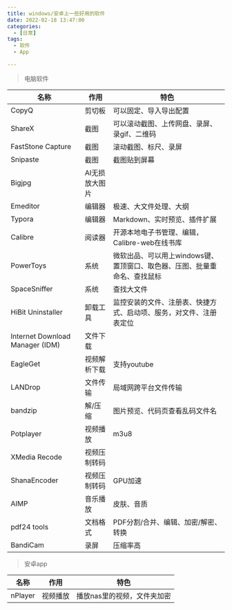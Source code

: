 ```yaml
---
title: windows/安卓上一些好用的软件
date: 2022-02-18 13:47:00
categories:
  - [日常]
tags:
  - 软件
  - App

---
```

> 电脑软件

<!-- more -->
| 名称                              | 作用       | 特色                                       |
|---------------------------------|----------|------------------------------------------|
| CopyQ                           | 剪切板      | 可以固定、导入导出配置                              |
| ShareX                          | 截图       | 可以滚动截图、上传网盘、录屏、录gif、二维码                  |
| FastStone Capture               | 截图       | 滚动截图、标尺、录屏                               |
| Snipaste                        | 截图       | 截图贴到屏幕                                   |
| Bigjpg                          | AI无损放大图片 |                                          |
| Emeditor                        | 编辑器      | 极速、大文件处理、大纲                              |
| Typora                          | 编辑器      | Markdown、实时预览、插件扩展                       |
| Calibre                         | 阅读器      | 开源本地电子书管理、编辑，Calibre-web在线书库             |
| PowerToys                       | 系统       | 微软出品、可以用上windows键、置顶窗口、取色器、压图、批量重命名、查找鼠标 |
| SpaceSniffer                    | 系统       | 查找大文件                                    |
| HiBit Uninstaller               | 卸载工具     | 监控安装的文件、注册表、快捷方式、启动项、服务，对文件、注册表定位        |
| Internet Download Manager (IDM) | 文件下载     |                                          |
| EagleGet                        | 视频解析下载   | 支持youtube                                |
| LANDrop                         | 文件传输     | 局域网跨平台文件传输                               |
| bandzip                         | 解/压缩     | 图片预览、代码页查看乱码文件名                          |
| Potplayer                       | 视频播放     | m3u8                                     |
| XMedia Recode                   | 视频压制转码   |                                          |
| ShanaEncoder                    | 视频压制转码   | GPU加速                                    |
| AIMP                            | 音乐播放     | 皮肤、音质                                    |
| pdf24 tools                     | 文档格式     | PDF分割/合并、编辑、加密/解密、转换                     |
| BandiCam                        | 录屏       | 压缩率高                                     |

> 安卓app

| 名称                | 作用 | 特色                                       |
|-------------------| --- |------------------------------------------|
| nPlayer           | 视频播放 | 播放nas里的视频，文件夹加密     